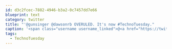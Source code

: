 ```yaml
---
id: d3c2fcec-7882-4946-b3a2-0c7457dd7e66
blueprint: text
category: twitter
title: "'@gunsinger @dawsonrb OVERULED. It's now #TechnoTuesday."
caption: '<span class="username username_linked">@<a href="https://twitter.com/gunsinger" title="Cynthia Gunsinger">gunsinger</a></span> <span class="username username_linked">@<a href="https://twitter.com/dawsonrb" title="Robert Dawson">dawsonrb</a></span> OVERULED. It''s now <span class="hashtag hashtag_local">#<a href="http://tweettemp.darylchymko.ca/?tag=technotuesday">TechnoTuesday</a>.'
tags:
  - TechnoTuesday
---
```

